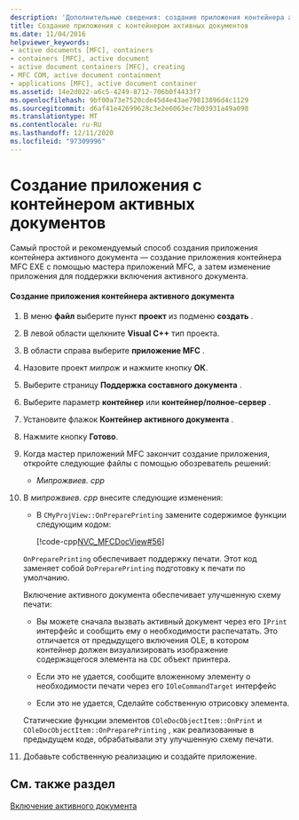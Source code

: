 ```yaml
---
description: 'Дополнительные сведения: создание приложения контейнера активного документа'
title: Создание приложения с контейнером активных документов
ms.date: 11/04/2016
helpviewer_keywords:
- active documents [MFC], containers
- containers [MFC], active document
- active document containers [MFC], creating
- MFC COM, active document containment
- applications [MFC], active document container
ms.assetid: 14e2d022-a6c5-4249-8712-706b0f4433f7
ms.openlocfilehash: 9bf00a73e7520cde45d4e43ae79813896d4c1129
ms.sourcegitcommit: d6af41e42699628c3e2e6063ec7b03931a49a098
ms.translationtype: MT
ms.contentlocale: ru-RU
ms.lasthandoff: 12/11/2020
ms.locfileid: "97309996"
---
```

# <a name="creating-an-active-document-container-application"></a>Создание приложения с контейнером активных документов

Самый простой и рекомендуемый способ создания приложения контейнера активного документа — создание приложения контейнера MFC EXE с помощью мастера приложений MFC, а затем изменение приложения для поддержки включения активного документа.

#### <a name="to-create-an-active-document-container-application"></a>Создание приложения контейнера активного документа

1. В меню **файл** выберите пункт **проект** из подменю **создать** .

1. В левой области щелкните **Visual C++** тип проекта.

1. В области справа выберите **приложение MFC** .

1. Назовите проект *мипрож* и нажмите кнопку **ОК**.

1. Выберите страницу **Поддержка составного документа** .

1. Выберите параметр **контейнер** или **контейнер/полное-сервер** .

1. Установите флажок **Контейнер активного документа** .

1. Нажмите кнопку **Готово**.

1. Когда мастер приложений MFC закончит создание приложения, откройте следующие файлы с помощью обозреватель решений:

   - *Мипрожвиев. cpp*

1. В *мипрожвиев. cpp* внесите следующие изменения:

   - В `CMyProjView::OnPreparePrinting` замените содержимое функции следующим кодом:

     [!code-cpp[NVC_MFCDocView#56](codesnippet/cpp/creating-an-active-document-container-application_1.cpp)]

   `OnPreparePrinting` обеспечивает поддержку печати. Этот код заменяет собой `DoPreparePrinting` подготовку к печати по умолчанию.

   Включение активного документа обеспечивает улучшенную схему печати:

   - Вы можете сначала вызвать активный документ через его `IPrint` интерфейс и сообщить ему о необходимости распечатать. Это отличается от предыдущего включения OLE, в котором контейнер должен визуализировать изображение содержащегося элемента на `CDC` объект принтера.

   - Если это не удается, сообщите вложенному элементу о необходимости печати через его `IOleCommandTarget` интерфейс

   - Если это не удается, Сделайте собственную отрисовку элемента.

   Статические функции элементов `COleDocObjectItem::OnPrint` и `COleDocObjectItem::OnPreparePrinting` , как реализованные в предыдущем коде, обрабатывали эту улучшенную схему печати.

1. Добавьте собственную реализацию и создайте приложение.

## <a name="see-also"></a>См. также раздел

[Включение активного документа](active-document-containment.md)
